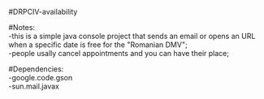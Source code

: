 #DRPCIV-availability<br/>

#Notes:<br/>
-this is a simple java console project that sends an email or opens an URL when a specific date is free for the "Romanian DMV";<br/>
-people usally cancel appointments and you can have their place;<br/>

#Dependencies: <br/>
-google.code.gson <br/>
-sun.mail.javax <br/>
